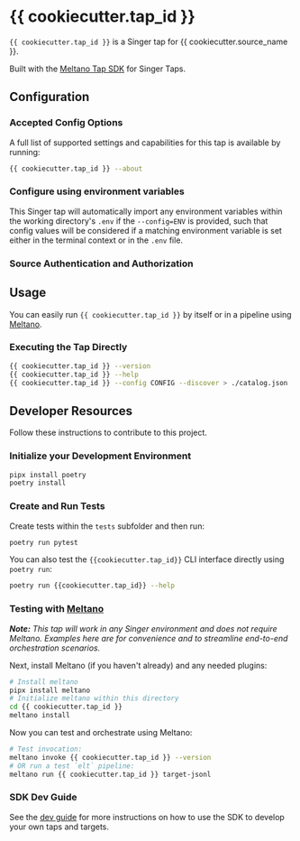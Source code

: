 # {{ cookiecutter.tap_id }}

`{{ cookiecutter.tap_id }}` is a Singer tap for {{ cookiecutter.source_name }}.

Built with the [Meltano Tap SDK](https://sdk.meltano.com) for Singer Taps.

<!--

Developer TODO: Update the below as needed to correctly describe the install procedure. For instance, if you do not have a PyPi repo, or if you want users to directly install from your git repo, you can modify this step as appropriate.

## Installation

Install from PyPi:

```bash
pipx install {{ cookiecutter.tap_id }}
```

Install from GitHub:

```bash
pipx install git+https://github.com/ORG_NAME/{{ cookiecutter.tap_id }}.git@main
```

-->

## Configuration

### Accepted Config Options

<!--
Developer TODO: Provide a list of config options accepted by the tap.

This section can be created by copy-pasting the CLI output from:

```
{{ cookiecutter.tap_id }} --about --format=markdown
```
-->

A full list of supported settings and capabilities for this
tap is available by running:

```bash
{{ cookiecutter.tap_id }} --about
```

### Configure using environment variables

This Singer tap will automatically import any environment variables within the working directory's
`.env` if the `--config=ENV` is provided, such that config values will be considered if a matching
environment variable is set either in the terminal context or in the `.env` file.

### Source Authentication and Authorization

<!--
Developer TODO: If your tap requires special access on the source system, or any special authentication requirements, provide those here.
-->

## Usage

You can easily run `{{ cookiecutter.tap_id }}` by itself or in a pipeline using [Meltano](https://meltano.com/).

### Executing the Tap Directly

```bash
{{ cookiecutter.tap_id }} --version
{{ cookiecutter.tap_id }} --help
{{ cookiecutter.tap_id }} --config CONFIG --discover > ./catalog.json
```

## Developer Resources

Follow these instructions to contribute to this project.

### Initialize your Development Environment

```bash
pipx install poetry
poetry install
```

### Create and Run Tests

Create tests within the `tests` subfolder and
  then run:

```bash
poetry run pytest
```

You can also test the `{{cookiecutter.tap_id}}` CLI interface directly using `poetry run`:

```bash
poetry run {{cookiecutter.tap_id}} --help
```

### Testing with [Meltano](https://www.meltano.com)

_**Note:** This tap will work in any Singer environment and does not require Meltano.
Examples here are for convenience and to streamline end-to-end orchestration scenarios._

<!--
Developer TODO:
Your project comes with a custom `meltano.yml` project file already created. Open the `meltano.yml` and follow any "TODO" items listed in
the file.
-->

Next, install Meltano (if you haven't already) and any needed plugins:

```bash
# Install meltano
pipx install meltano
# Initialize meltano within this directory
cd {{ cookiecutter.tap_id }}
meltano install
```

Now you can test and orchestrate using Meltano:

```bash
# Test invocation:
meltano invoke {{ cookiecutter.tap_id }} --version
# OR run a test `elt` pipeline:
meltano run {{ cookiecutter.tap_id }} target-jsonl
```

### SDK Dev Guide

See the [dev guide](https://sdk.meltano.com/en/latest/dev_guide.html) for more instructions on how to use the SDK to
develop your own taps and targets.
